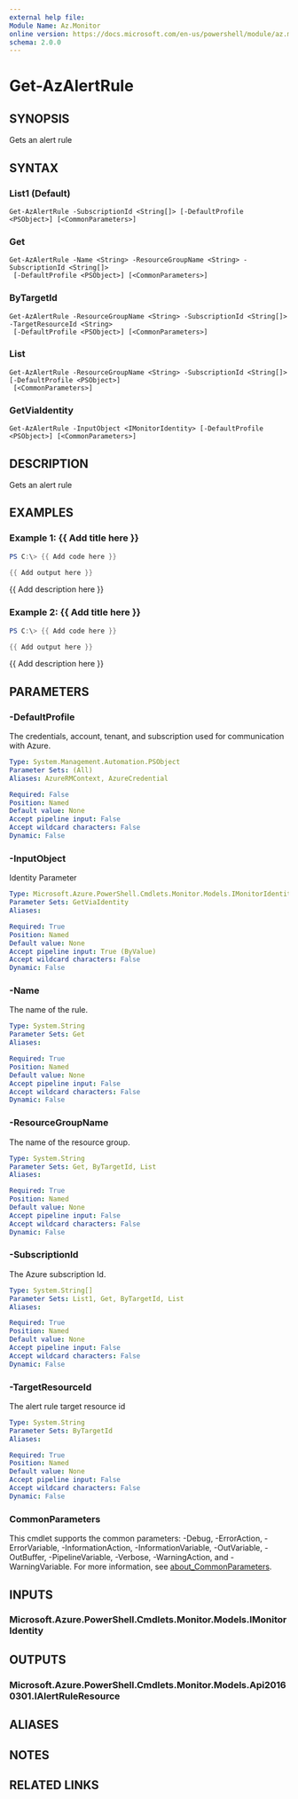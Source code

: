 ```yaml
---
external help file:
Module Name: Az.Monitor
online version: https://docs.microsoft.com/en-us/powershell/module/az.monitor/get-azalertrule
schema: 2.0.0
---
```


# Get-AzAlertRule

## SYNOPSIS
Gets an alert rule

## SYNTAX

### List1 (Default)
```
Get-AzAlertRule -SubscriptionId <String[]> [-DefaultProfile <PSObject>] [<CommonParameters>]
```

### Get
```
Get-AzAlertRule -Name <String> -ResourceGroupName <String> -SubscriptionId <String[]>
 [-DefaultProfile <PSObject>] [<CommonParameters>]
```

### ByTargetId
```
Get-AzAlertRule -ResourceGroupName <String> -SubscriptionId <String[]> -TargetResourceId <String>
 [-DefaultProfile <PSObject>] [<CommonParameters>]
```

### List
```
Get-AzAlertRule -ResourceGroupName <String> -SubscriptionId <String[]> [-DefaultProfile <PSObject>]
 [<CommonParameters>]
```

### GetViaIdentity
```
Get-AzAlertRule -InputObject <IMonitorIdentity> [-DefaultProfile <PSObject>] [<CommonParameters>]
```

## DESCRIPTION
Gets an alert rule

## EXAMPLES

### Example 1: {{ Add title here }}
```powershell
PS C:\> {{ Add code here }}

{{ Add output here }}
```

{{ Add description here }}

### Example 2: {{ Add title here }}
```powershell
PS C:\> {{ Add code here }}

{{ Add output here }}
```

{{ Add description here }}

## PARAMETERS

### -DefaultProfile
The credentials, account, tenant, and subscription used for communication with Azure.

```yaml
Type: System.Management.Automation.PSObject
Parameter Sets: (All)
Aliases: AzureRMContext, AzureCredential

Required: False
Position: Named
Default value: None
Accept pipeline input: False
Accept wildcard characters: False
Dynamic: False
```

### -InputObject
Identity Parameter

```yaml
Type: Microsoft.Azure.PowerShell.Cmdlets.Monitor.Models.IMonitorIdentity
Parameter Sets: GetViaIdentity
Aliases:

Required: True
Position: Named
Default value: None
Accept pipeline input: True (ByValue)
Accept wildcard characters: False
Dynamic: False
```

### -Name
The name of the rule.

```yaml
Type: System.String
Parameter Sets: Get
Aliases:

Required: True
Position: Named
Default value: None
Accept pipeline input: False
Accept wildcard characters: False
Dynamic: False
```

### -ResourceGroupName
The name of the resource group.

```yaml
Type: System.String
Parameter Sets: Get, ByTargetId, List
Aliases:

Required: True
Position: Named
Default value: None
Accept pipeline input: False
Accept wildcard characters: False
Dynamic: False
```

### -SubscriptionId
The Azure subscription Id.

```yaml
Type: System.String[]
Parameter Sets: List1, Get, ByTargetId, List
Aliases:

Required: True
Position: Named
Default value: None
Accept pipeline input: False
Accept wildcard characters: False
Dynamic: False
```

### -TargetResourceId
The alert rule target resource id

```yaml
Type: System.String
Parameter Sets: ByTargetId
Aliases:

Required: True
Position: Named
Default value: None
Accept pipeline input: False
Accept wildcard characters: False
Dynamic: False
```

### CommonParameters
This cmdlet supports the common parameters: -Debug, -ErrorAction, -ErrorVariable, -InformationAction, -InformationVariable, -OutVariable, -OutBuffer, -PipelineVariable, -Verbose, -WarningAction, and -WarningVariable. For more information, see [about_CommonParameters](http://go.microsoft.com/fwlink/?LinkID=113216).

## INPUTS

### Microsoft.Azure.PowerShell.Cmdlets.Monitor.Models.IMonitorIdentity

## OUTPUTS

### Microsoft.Azure.PowerShell.Cmdlets.Monitor.Models.Api20160301.IAlertRuleResource

## ALIASES

## NOTES

## RELATED LINKS

